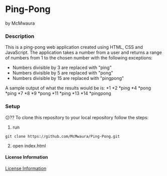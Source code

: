 # Ping-Pong

by McMwaura

### Description

This is a ping-pong web application created using HTML, CSS and JavaScript. The application takes a number from a user and returns a range of numbers from 1 to the chosen number with the following exceptions:
  * Numbers divisible by 3 are replaced with "ping"
  * Numbers divisible by 5 are replaced with "pong"
  * Numbers divisible by 15 are replaced with "pingpong"

A sample output of what the results would be is:
*1
*2
*ping
*4
*pong
*ping
*7
*8
*9
*pong
*11
*ping
*13
*14
*pingpong

### Setup
:confused:?? To clone this repository to your local repository follow the steps:
1. run

```
git clone https://github.com/McMwaura/Ping-Pong.git
```

2. open index.html


#### License Information
 [License Information](./license/license.md)
